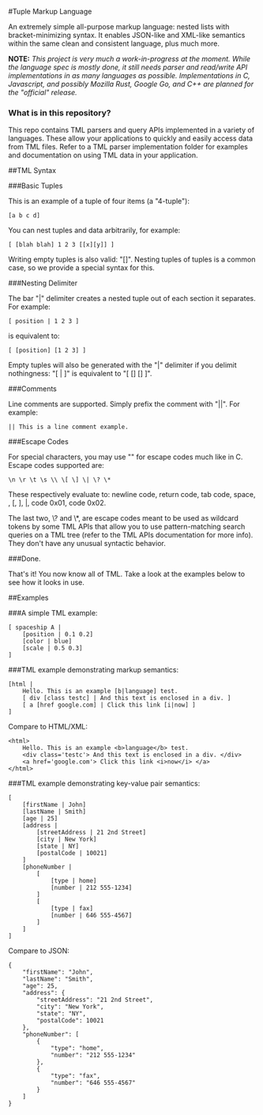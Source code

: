 #Tuple Markup Language

An extremely simple all-purpose markup language: nested lists with bracket-minimizing syntax.
It enables JSON-like and XML-like semantics within the same clean and consistent language, plus much more.

**NOTE:** _This project is very much a work-in-progress at the moment. While the language spec is mostly done, it still needs parser and read/write API implementations in as many languages as possible. Implementations in C, Javascript, and possibly Mozilla Rust, Google Go, and C++ are planned for the "official" release._

### What is in this repository?

This repo contains TML parsers and query APIs implemented in a variety of languages. These allow your applications to quickly and easily access data from TML files. Refer to a TML parser implementation folder for examples and documentation on using TML data in your application.

##TML Syntax

###Basic Tuples

This is an example of a tuple of four items (a "4-tuple"):

    [a b c d]

You can nest tuples and data arbitrarily, for example:

    [ [blah blah] 1 2 3 [[x][y]] ]

Writing empty tuples is also valid: "[]". Nesting tuples of tuples is a common case, so we provide a special syntax for this.

###Nesting Delimiter

The bar "|" delimiter creates a nested tuple out of each section it separates. For example:

    [ position | 1 2 3 ]

is equivalent to:

    [ [position] [1 2 3] ]

Empty tuples will also be generated with the "|" delimiter if you delimit nothingness: "[ | ]" is equivalent to "[ [] [] ]". 


###Comments

Line comments are supported. Simply prefix the comment with "||". For example:

    || This is a line comment example.

###Escape Codes

For special characters, you may use "\" for escape codes much like in C. Escape codes supported are:

    \n \r \t \s \\ \[ \] \| \? \*

These respectively evaluate to: newline code, return code, tab code, space, \, [, ], |, code 0x01, code 0x02.

The last two, \\? and \\*, are escape codes meant to be used as wildcard tokens by some TML APIs that allow you to use pattern-matching search queries on a TML tree (refer to the TML APIs documentation for more info). They don't have any unusual syntactic behavior.

###Done.

That's it! You now know all of TML. Take a look at the examples below to see how it looks in use.


##Examples

###A simple TML example:

    [ spaceship A |
        [position | 0.1 0.2]
        [color | blue]
        [scale | 0.5 0.3]
    ]


###TML example demonstrating markup semantics:

    [html |
    	Hello. This is an example [b|language] test.
    	[ div [class testc] | And this text is enclosed in a div. ]
    	[ a [href google.com] | Click this link [i|now] ]
    ]

Compare to HTML/XML:

    <html>
    	Hello. This is an example <b>language</b> test.
    	<div class='testc'> And this text is enclosed in a div. </div>
    	<a href='google.com'> Click this link <i>now</i> </a>
    </html>


###TML example demonstrating key-value pair semantics:

    [
    	[firstName | John]
    	[lastName | Smith]
    	[age | 25]
    	[address |
    		[streetAddress | 21 2nd Street]
    		[city | New York]
    		[state | NY]
    		[postalCode | 10021]
    	]
    	[phoneNumber |
    		[
    			[type | home]
    			[number | 212 555-1234]
    		]
    		[
    			[type | fax]
    			[number | 646 555-4567]
    		]
    	]
    ]

Compare to JSON:
    
    {
        "firstName": "John",
        "lastName": "Smith",
        "age": 25,
        "address": {
            "streetAddress": "21 2nd Street",
            "city": "New York",
            "state": "NY",
            "postalCode": 10021
        },
        "phoneNumber": [
            {
                "type": "home",
                "number": "212 555-1234"
            },
            {
                "type": "fax",
                "number": "646 555-4567"
            }
        ]
    }
